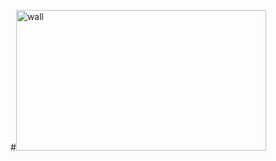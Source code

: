 #<img width="400" height="225" alt="wall" src="https://github.com/user-attachments/assets/6114ec6e-d085-4810-b9cc-e08473214dfa" />
